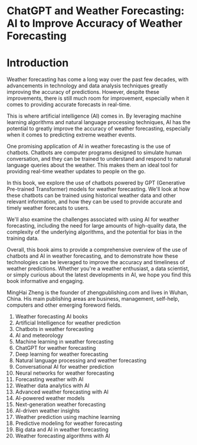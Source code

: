 # ChatGPT and Weather Forecasting: AI to Improve Accuracy of Weather Forecasting

# Introduction

Weather forecasting has come a long way over the past few decades, with advancements in technology and data analysis techniques greatly improving the accuracy of predictions. However, despite these improvements, there is still much room for improvement, especially when it comes to providing accurate forecasts in real-time.

This is where artificial intelligence (AI) comes in. By leveraging machine learning algorithms and natural language processing techniques, AI has the potential to greatly improve the accuracy of weather forecasting, especially when it comes to predicting extreme weather events.

One promising application of AI in weather forecasting is the use of chatbots. Chatbots are computer programs designed to simulate human conversation, and they can be trained to understand and respond to natural language queries about the weather. This makes them an ideal tool for providing real-time weather updates to people on the go.

In this book, we explore the use of chatbots powered by GPT (Generative Pre-trained Transformer) models for weather forecasting. We'll look at how these chatbots can be trained using historical weather data and other relevant information, and how they can be used to provide accurate and timely weather forecasts to users.

We'll also examine the challenges associated with using AI for weather forecasting, including the need for large amounts of high-quality data, the complexity of the underlying algorithms, and the potential for bias in the training data.

Overall, this book aims to provide a comprehensive overview of the use of chatbots and AI in weather forecasting, and to demonstrate how these technologies can be leveraged to improve the accuracy and timeliness of weather predictions. Whether you're a weather enthusiast, a data scientist, or simply curious about the latest developments in AI, we hope you find this book informative and engaging.

MingHai Zheng is the founder of zhengpublishing.com and lives in Wuhan, China. His main publishing areas are business, management, self-help, computers and other emerging foreword fields.



1. Weather forecasting AI books
2. Artificial Intelligence for weather prediction
3. Chatbots in weather forecasting
4. AI and meteorology
5. Machine learning in weather forecasting
6. ChatGPT for weather forecasting
7. Deep learning for weather forecasting
8. Natural language processing and weather forecasting
9. Conversational AI for weather prediction
10. Neural networks for weather forecasting
11. Forecasting weather with AI
12. Weather data analytics with AI
13. Advanced weather forecasting with AI
14. AI-powered weather models
15. Next-generation weather forecasting
16. AI-driven weather insights
17. Weather prediction using machine learning
18. Predictive modeling for weather forecasting
19. Big data and AI in weather forecasting
20. Weather forecasting algorithms with AI

